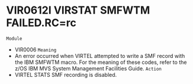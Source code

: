 # VIR0612I VIRSTAT SMFWTM FAILED.RC=rc
`Module`
- VIR0006
`Meaning`
- An error occurred when VIRTEL attempted to write a SMF record with the IBM SMFWTM macro. For the meaning of these codes, refer to the z/OS IBM MVS System Management Facilities Guide.
`Action`
- VIRTEL STATS SMF recording is disabled.
